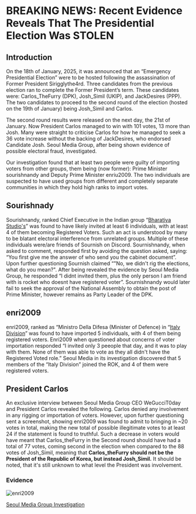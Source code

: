 # BREAKING NEWS: Recent Evidence Reveals That The Presidential Election Was STOLEN

## Introduction
On the 18th of January, 2025, it was announced that an “Emergency Presidential Election” were to be hosted following the assassination of Former President Sirigglythe4rd. Three candidates from the previous election ran to complete the Former President’s term. These candidates were: Carlos_TheFurry (DPK), Josh_Simil (UKIP), and JackDesires (PPP). The two candidates to proceed to the second round of the election (hosted on the 19th of January) being Josh_Simil and Carlos. 

The second round results were released on the next day, the 21st of January. Now President Carlos managed to win with 101 votes, 13 more than Josh. Many were straight to criticise Carlos for how he managed to seek a 36 vote increase without the backing of JackDesires, who endorsed Candidate Josh. Seoul Media Group, after being shown evidence of possible electoral fraud, investigated.

Our investigation found that at least two people were guilty of importing voters from other groups, them being (now former): Prime Minister sourishnandy and Deputy Prime Minister enriu2009. The two individuals are suspected to have used groups from different and completely separate communities in which they hold high ranks to import votes.
## Sourishnady
Sourishnandy, ranked Chief Executive in the Indian group “[Bharatiya Studio's](https://www.roblox.com/communities/32829892/Bharatiya-Studios#!/about)” was found to have likely invited at least 6 individuals, with at least 4 of them becoming Registered Voters. Such an act is understood by many to be blatant electoral interference from unrelated groups. Multiple of these individuals were/are friends of Sournish on Discord. Sournishnandy, when asked to comment, responded first by avoiding the question asked, saying: “You first give me the answer of who send you the cabinet document”. Upon further questioning Sournish claimed “"No, we didn't rig the elections, what do you mean?".
After being revealed the evidence by Seoul Media Group, he responded “I didnt invited them, plus the only person I am friend with is rocket who doesnt have registered voter”. Sournishnandy would later fail to seek the approval of the National Assembly to obtain the post of Prime Minister, however remains as Party Leader of the DPK.
## enri2009
enri2009, ranked as “Ministro Della Difesa (Minister of Defence) in “[Italy Division](https://www.roblox.com/communities/34308528/Italy-Division#!/about)” was found to have imported 5 individuals, with 4 of them being registered voters. Enri2009 when questioned about concerns of voter importation responded “I invited only 3 peeople that day, and it was to play with them. None of them was able to vote as they all didn't have the Registered Voted role.” Seoul Media in its investigation discovered that 5 members of the “Italy Division” joined the ROK, and 4 of them were registered voters.
## President Carlos 
An exclusive interview between Seoul Media Group CEO WeGucciT0day and President Carlos revealed the following. Carlos denied any involvement in any rigging or importation of voters. However, upon further questioning sent a screenshot, showing enri2009 was found to admit to bringing in ~20 votes in total, making the new total of possible illegitimate votes to at least 24 if the statement is found to truthful. Such a decrease in voters would have meant that Carlos_theFurry in the Second round should have had a total of 77 votes, coming second in the election when compared to the 88 votes of Josh_Simil, meaning that **Carlos_theFurry should not be the President of the Republic of Korea, but instead Josh_Simil.** It should be noted, that it's still unknown to what level the President was involvement. 

### Evidence

![enri2009](https://media.discordapp.net/attachments/1030140381830074409/1335397493839495298/proofaltsmg.png?ex=67a00555&is=679eb3d5&hm=ef2770f302e500b1cab974c5ba83ce9d72242fd1c51a310bfd4fa79641447cd6&=&format=webp&quality=lossless&width=689&height=608)

[Seoul Media Group Investigation](https://docs.google.com/document/d/1XM2q0-VTfCzU5or7q3QmSJcsi3pCKPBXPaTLALvGhEs/edit?tab=t.0)
